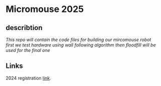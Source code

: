 # Micromouse 2025


## describtion

*This repo will contain the code files for building our mircomouse robot*  
_first we test hardware using wall following algorithm then floodfill will be used
for the final one_




## Links

2024 registration [link](https://www.facebook.com/share/p/1Adgr3XFRh/).


